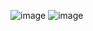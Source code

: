 ![image](https://github.com/alberthosc/Automacao-Industrial/assets/53822577/1248f5a5-95bf-4903-b350-46619a9e1576)
![image](https://github.com/alberthosc/Automacao-Industrial/assets/53822577/adc8f095-3047-433f-bf0a-51a4b84e56d6)
